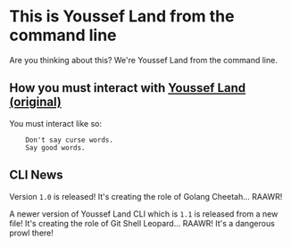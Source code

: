 # This is Youssef Land from the command line

Are you thinking about this? We're Youssef Land from the command line.

## How you must interact with [Youssef Land (original)](https://github.com/The-Youssef-Nasr-Company/Youssef-Land)

You must interact like so:
    
        Don't say curse words.
        Say good words.

## CLI News

Version `1.0` is released! It's creating the role of Golang Cheetah... RAAWR!

A newer version of Youssef Land CLI which is `1.1` is released from a new file! It's creating the role of Git Shell Leopard... RAAWR! It's a dangerous prowl there!
